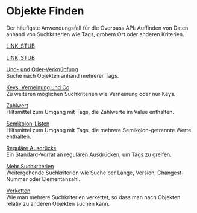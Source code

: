 Objekte Finden
==============

Der häufigste Anwendungsfall für die Overpass API:
Auffinden von Daten anhand von Suchkriterien wie Tags, grobem Ort oder anderen Kriterien.

[LINK_STUB](nominatim.md)

[LINK_STUB](per_tag.md)

[Und- und Oder-Verknüpfung](union.md)  
Suche nach Objekten anhand mehrerer Tags.

[Keys, Verneinung und Co](per_key.md)  
Zu weiteren möglichen Suchkriterien wie Verneinung oder nur Keys.

[Zahlwert](numbers.md)  
Hilfsmittel zum Umgang mit Tags, die Zahlwerte im Value enthalten.

[Semikolon-Listen](lrs.md)  
Hilfsmittel zum Umgang mit Tags, die mehrere Semikolon-getrennte Werte enthalten.

[Reguläre Ausdrücke](regex.md)  
Ein Standard-Vorrat an regulären Ausdrücken, um Tags zu greifen.

[Mehr Suchkriterien](more_evals.md)  
Weitergehende Suchkriterien wie Suche per Länge, Version, Changest-Nummer oder Elementanzahl.

[Verketten](chaining.md)  
Wie man mehrere Suchkriterien verkettet, so dass man nach Objekten relativ zu anderen Objekten suchen kann.
